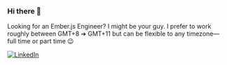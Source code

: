 ### Hi there 👋

Looking for an Ember.js Engineer? I might be your guy. I prefer to work roughly between GMT+8 ➔ GMT+11 but can be flexible to any timezone—full time or part time 😉

[![LinkedIn](https://img.shields.io/badge/linkedin-%230077B5.svg?style=for-the-badge&logo=linkedin&logoColor=white)](https://www.linkedin.com/in/mikkopaderes)

